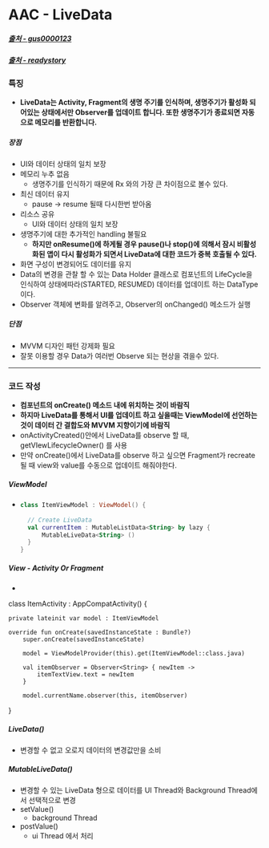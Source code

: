 # AAC - LiveData
##### [출처 - gus0000123](https://gus0000123.medium.com/android-jetpack-livedata-사용법-1-개념편-931e6884decf)
##### [출처 - readystory](https://readystory.tistory.com/101)
### 특징
* **LiveData는 Activity, Fragment의 생명 주기를 인식하며, 생명주기가 활성화 되어있는 상태에서만 Observer를 업데이트 합니다. 또한 생명주기가 종료되면 자동으로 메모리를 반환합니다.**
##### 장점
* UI와 데이터 상태의 일치 보장 
* 메모리 누추 없음
  * 생명주기를 인식하기 때문에 Rx 와의 가장 큰 차이점으로 볼수 있다.  
* 최신 데이터 유지
  * pause -> resume 될때 다시한번 받아옴
* 리소스 공유
  * UI와 데이터 상태의 일치 보장 
* 생명주기에 대한 추가적인 handling 불필요
  * **하지만 onResume()에 하게될 경우 pause()나 stop()에 의해서 잠시 비활성화된 앱이 다시 활성화가 되면서 LiveData에 대한 코드가 중복 호출될 수 있다.**
* 화면 구성이 변경되어도 데이터를 유지
* Data의 변경을 관찰 할 수 있는 Data Holder 클래스로 컴포넌트의 LifeCycle을 인식하여 상태에따라(STARTED, RESUMED) 데이터를 업데이트 하는 DataType이다.
* Observer 객체에 변화를 알려주고, Observer의 onChanged() 메소드가 실행
##### 단점
* MVVM 디자인 패턴 강제화 필요
* 잘못 이용할 경우 Data가 여러번 Observe 되는 현상을 겪을수 있다.
---
### 코드 작성
* **컴포넌트의 onCreate() 메소드 내에 위치하는 것이 바람직**
* **하지마 LiveData를 통해서 UI를 업데이트 하고 싶을때는 ViewModel에 선언하는것이 데이터 간 결합도와 MVVM 지향이기에 바람직**
* onActivityCreated()안에서 LiveData를 observe 할 때, getVIewLifecycleOwner() 를 사용
* 만약 onCreate()에서 LiveData를 observe 하고 싶으면 Fragment가 recreate 될 때 view와 value를 수동으로 업데이트 해줘야한다.
##### ViewModel
* ```kotlin
  class ItemViewModel : ViewModel() {
    
    // Create LiveData
    val currentItem : MutableListData<String> by lazy {
        MutableLiveData<String> ()
    }
  }
##### View - Activity Or Fragment 
* ```kotlin
 class ItemActivity : AppCompatActivity() {
    
    private lateinit var model : ItemViewModel
    
    override fun onCreate(savedInstanceState : Bundle?)
        super.onCreate(savedInstanceState)
        
        model = ViewModelProvider(this).get(ItemViewModel::class.java)
        
        val itemObserver = Observer<String> { newItem ->
            itemTextView.text = newItem
        }
        
        model.currentName.observer(this, itemObserver)
 }
##### LiveData()
* 변경할 수 없고 오로지 데이터의 변경값만을 소비
##### MutableLiveData()
* 변경할 수 있는 LiveData 형으로 데이터를 UI Thread와 Background Thread에서 선택적으로 변경
* setValue()
  * background Thread
* postValue()
  * ui Thread 에서 처리
